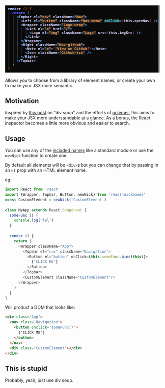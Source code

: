 <p align="center">
  <img src="https://raw.githubusercontent.com/artnotfound/react-nicknames/master/nicknames.png" />
</p>

Allows you to choose from a library of element names, or create your own to make your JSX more semantic.

## Motivation

Inspired by [this post](https://www.pluralsight.com/blog/software-development/html5-web-components-overview) on "div soup" and the efforts of [polymer](https://www.polymer-project.org/1.0/), this aims to make your JSX more understandable at a glance. As a bonus, the React inspector becomes a little more obvious and easier to search.

## Usage

You can use any of the [included names](https://github.com/artnotfound/react-nicknames/blob/master/src/nicknames.json) like a standard module or use the `newNick` function to create one.

By default all elements will be `<div>`s but you can change that by passing in an `el` prop with an HTML element name.

eg:

```js
import React from 'react'
import {Wrapper, Topbar, Button, newNick} from 'react-nicknames'
const CustomElement = newNick('CustomElement')

class MyApp extends React.Component {
  someFunc () {
    console.log('lol')
  }
  
  render () {
    return (
      <Wrapper className="App">
        <Topbar el="nav" className="Navigation">
          <Button el="button" onClick={this.someFunc.bind(this)}>
            {'CLICK ME'}
          </Button>
        </Topbar>
        <CustomElement className="CustomElement"/>
      </Wrapper>
    )
  }
}
```

Will product a DOM that looks like:

```html
<div class="App">
  <nav class="Navigation">
    <button onclick="someFunc()">
      {'CLICK ME'}
    </button>
  </nav>
  <div class="CustomElement"></div>
</div>
```

## This is stupid

Probably, yeah, just use div soup.
